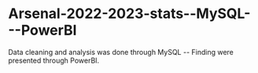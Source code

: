 # Arsenal-2022-2023-stats--MySQL---PowerBI
Data cleaning and analysis was done through MySQL -- Finding were presented through PowerBI.  
